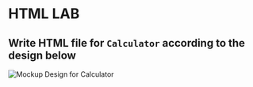 # HTML LAB

## Write HTML file for **`Calculator`** according to the design below

![Mockup Design for Calculator]('./../../../images/calculator%20mockup.png)
